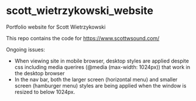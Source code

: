 # scott_wietrzykowski_website
Portfolio website for Scott Wietrzykowski

This repo contains the code for https://www.scottwsound.com/

Ongoing issues:
- When viewing site in mobile browser, desktop styles are applied despite css including media querires (@media (max-width: 1024px)) that work in the desktop browser 
- In the nav bar, both the larger screen (horizontal menu) and smaller screen (hamburger menu) styles are being applied when the window is resized to below 1024px.
